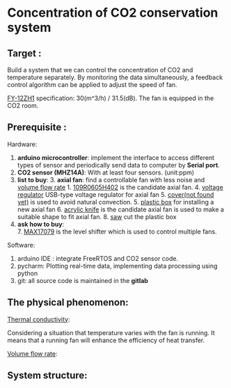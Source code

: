 # Concentration of CO2 conservation system

## Target :
Build a system that we can control the concentration of CO2 and temperature 
separately. By monitoring the data simultaneously, a feedback control algorithm 
can be applied to adjust the speed of fan. 

[FY-12ZH1](https://sumai.panasonic.jp/parts/upload/pdf_manual/12ZH14031H_M.pdf) specification: 30(m^3/h) / 31.5(dB). 
The fan is equipped in the CO2 room. 
## Prerequisite :
Hardware: 
1. **arduino microcontroller**: implement the interface to access different types of sensor 
and periodically send data to computer by **Serial port**.
2. **CO2 sensor (MHZ14A)**:  With at least four sensors. (unit:ppm)
3. **list to buy**:
    3. **axial fan**: find a controllable fan with less noise and  [volume flow rate](https://www.mitsubishielectric.co.jp/ldg/ja/air/guide/support/knowledge/detail_01.html)
        1. [109R0605H402](https://www.amazon.co.jp/SANYO-DENKI-SANACE-109R0605H402-AXIAL/dp/B00DJY6CVK/ref=sr_1_82?__mk_ja_JP=%E3%82%AB%E3%82%BF%E3%82%AB%E3%83%8A&dchild=1&keywords=axial+fans&qid=1594027788&sr=8-82) is the candidate axial fan.
    4. [voltage regulator](https://www.amazon.co.jp/dp/B08CDHZHX5/ref=sr_1_28?__mk_ja_JP=%E3%82%AB%E3%82%BF%E3%82%AB%E3%83%8A&dchild=1&keywords=5volt+power+supply&qid=1594028534&sr=8-28) USB-type voltage regulator for axial fan
    5. [cover(not found yet)]() is used to avoid natural convection.
    5. [plastic box](https://www.amazon.co.jp/%E3%82%A2%E3%82%A4%E3%83%AA%E3%82%B9%E3%82%AA%E3%83%BC%E3%83%A4%E3%83%9E-%E3%82%AD%E3%83%A3%E3%83%AA%E3%83%BC%E3%82%B9%E3%83%88%E3%83%83%E3%82%AB%E3%83%BC-%E5%B9%8540%C3%97%E5%A5%A5%E8%A1%8C74%C3%97%E9%AB%98%E3%81%9531cm-4%E5%80%8B%E3%82%BB%E3%83%83%E3%83%88-AA-740E/dp/B001UQWSYO/ref=sr_1_5?__mk_ja_JP=%E3%82%AB%E3%82%BF%E3%82%AB%E3%83%8A&dchild=1&keywords=plastic+box&qid=1594029543&sr=8-5) for installing a new axial fan
    6. [acrylic knife](https://www.amazon.co.jp/%E3%82%AA%E3%83%AB%E3%83%95%E3%82%A1-OLFA-205B-P%E3%82%AB%E3%83%83%E3%82%BF%E3%83%BCL%E5%9E%8B/dp/B002RV9LGE/ref=sr_1_1?__mk_ja_JP=%E3%82%AB%E3%82%BF%E3%82%AB%E3%83%8A&dchild=1&keywords=%E3%82%A2%E3%82%AF%E3%83%AA%E3%83%AB+%E3%83%8A%E3%82%A4%E3%83%95&qid=1593947547&sr=8-1) is the candidate axial fan
        is used to make a suitable shape to fit axial fan.
    8. [saw](https://www.amazon.co.jp/FLORA-GUARD-%E6%8A%98%E8%BE%BC%E9%8B%B8-%E6%9B%BF%E5%88%83%E5%BC%8F%E5%89%AA%E5%AE%9A%E9%8B%B8%E3%80%81%E9%A0%91%E4%B8%88%E3%81%AA195mm%E3%83%96%E3%83%AC%E3%83%BC%E3%83%89%E3%81%A7%E3%81%AE%E3%82%AD%E3%83%A3%E3%83%B3%E3%83%97-%E3%83%97%E3%83%AB%E3%83%BC%E3%83%8B%E3%83%B3%E3%82%B0%E3%82%BD%E3%83%BC%E3%80%81%E3%83%8E%E3%82%B3%E3%82%AE%E3%83%AA%E4%B8%87%E8%83%BD/dp/B06XSFMVRV/ref=sr_1_4_sspa?__mk_ja_JP=%E3%82%AB%E3%82%BF%E3%82%AB%E3%83%8A&crid=1SP6Z29RLDU9C&dchild=1&keywords=%E3%83%8E%E3%82%B3%E3%82%AE%E3%83%AA+%E3%83%97%E3%83%A9%E3%82%B9%E3%83%81%E3%83%83%E3%82%AF&qid=1594024859&sprefix=%E3%81%AE%E3%81%93%E3%81%8E%E3%82%8A%E3%80%80%E3%81%B7%E3%82%89%2Cundefined%2C226&sr=8-4-spons&psc=1&spLa=ZW5jcnlwdGVkUXVhbGlmaWVyPUEzMkdPQTU2RVZWTVJCJmVuY3J5cHRlZElkPUEwODU2NDgzSTVFTVM4OTI3TEgzJmVuY3J5cHRlZEFkSWQ9QVlNVVZKQkJNVVdQRCZ3aWRnZXROYW1lPXNwX2F0ZiZhY3Rpb249Y2xpY2tSZWRpcmVjdCZkb05vdExvZ0NsaWNrPXRydWU=)
        cut the plastic box
4. **ask how to buy**:    
    7. [MAX17079](https://datasheets.maximintegrated.com/en/ds/MAX17079.pdf) is the level shifter which is used to control multiple fans.

Software:
1. arduino IDE : integrate FreeRTOS and CO2 sensor code.
2. pycharm: Plotting real-time data, implementing data processing using python
3. git: all source code is maintained in the **gitlab**

## The physical phenomenon:
[Thermal conductivity](https://en.wikipedia.org/wiki/Thermal_conductivity):

Considering a situation that temperature varies with the fan is running. 
It means that a running fan will enhance the efficiency of heat transfer.

[Volume flow rate](https://www.mitsubishielectric.co.jp/ldg/ja/air/guide/support/knowledge/detail_02.html):


## System structure:
